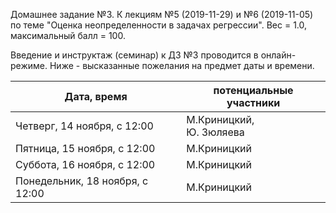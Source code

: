 Домашнее задание №3. К лекциям №5 (2019-11-29) и №6 (2019-11-05) по теме "Оценка неопределенности в задачах регрессии". Вес = 1.0, максимальный балл = 100.



Введение и инструктаж (семинар) к ДЗ №3 проводится в онлайн-режиме. Ниже - высказанные пожелания на предмет даты и времени.



| Дата, время                     | потенциальные участники       |
| ------------------------------- | ----------------------------- |
| Четверг, 14 ноября, с 12:00     | М.Криницкий, <br />Ю. Зюляева |
| Пятница, 15 ноября, с 12:00     | М.Криницкий                   |
| Суббота, 16 ноября, с 12:00     | М.Криницкий                   |
| Понедельник, 18 ноября, с 12:00 | М.Криницкий                   |

